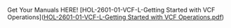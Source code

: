 Get Your Manuals HERE!
[HOL-2601-01-VCF-L-Getting Started with VCF Operations]([HOL-2601-01-VCF-L-Getting Started with VCF Operations.pdf](https://github.com/benhtodd-bc/ps.airlift.26/blob/main/HOL-2601-01-VCF-L-Getting%20Started%20with%20VCF%20Operations.pdf))
